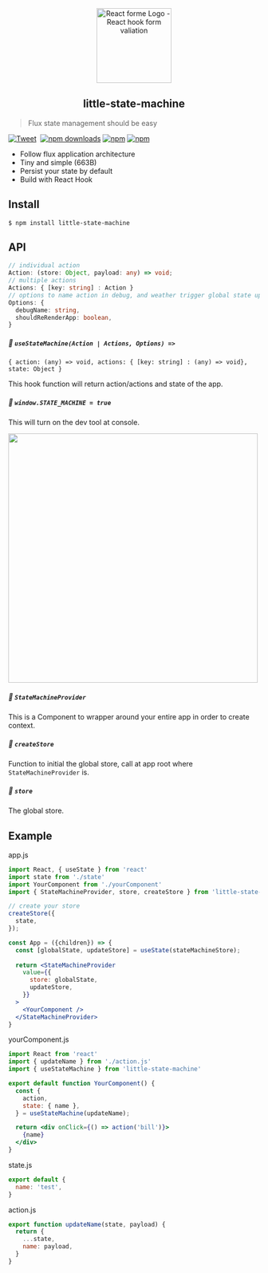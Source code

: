 <div align="center"><img src="https://github.com/bluebill1049/little-state-machine/blob/master/docs/logo.png" alt="React forme Logo - React hook form valiation" width="150px" />
    <h2>little-state-machine</h2>
</div>

> Flux state management should be easy

[![Tweet](https://img.shields.io/twitter/url/http/shields.io.svg?style=social)](https://twitter.com/intent/tweet?text=Little-State-Machine&url=https://github.com/bluebill1049/little-state-machine)&nbsp; [![npm downloads](https://img.shields.io/npm/dm/little-state-machine.svg?style=flat-square)](https://www.npmjs.com/package/little-state-machine)
[![npm](https://img.shields.io/npm/dt/little-state-machine.svg?style=flat-square)](https://www.npmjs.com/package/little-state-machine)
[![npm](https://img.shields.io/npm/l/little-state-machine.svg?style=flat-square)](https://www.npmjs.com/package/react-lazyload-image)

- Follow flux application architecture
- Tiny and simple (663B)
- Persist your state by default
- Build with React Hook

## Install

    $ npm install little-state-machine
    
## API
```typescript
// individual action
Action: (store: Object, payload: any) => void;
// multiple actions
Actions: { [key: string] : Action }
// options to name action in debug, and weather trigger global state update to re-render entire app 
Options: {
  debugName: string, 
  shouldReRenderApp: boolean, 
}

```
##### 🔗 `useStateMachine(Action | Actions, Options) =>` 
`{ action: (any) => void, actions: { [key: string] : (any) => void}, state: Object }`

This hook function will return action/actions and state of the app. 

##### 🔗 `window.STATE_MACHINE = true`
This will turn on the dev tool at console.

<img width="500" src="https://github.com/bluebill1049/little-state-machine/blob/master/docs/devtool.png" />

##### 🔗 `StateMachineProvider`
This is a Component to wrapper around your entire app in order to create context.

##### 🔗 `createStore`
Function to initial the global store, call at app root where `StateMachineProvider` is.

##### 🔗 `store`
The global store. 
 
## Example

app.js
```jsx
import React, { useState } from 'react'
import state from './state'
import YourComponent from './yourComponent'
import { StateMachineProvider, store, createStore } from 'little-state-machine'

// create your store
createStore({
  state,
});

const App = ({children}) => {
  const [globalState, updateStore] = useState(stateMachineStore);
  
  return <StateMachineProvider
    value={{
      store: globalState,
      updateStore,
    }}
  >
    <YourComponent />
  </StateMachineProvider>
}
```

yourComponent.js
```jsx
import React from 'react'
import { updateName } from './action.js'
import { useStateMachine } from 'little-state-machine'

export default function YourComponent() {
  const {
    action,
    state: { name },
  } = useStateMachine(updateName);

  return <div onClick={() => action('bill')}>
    {name}
  </div>
}
```

state.js
```js
export default {
  name: 'test',
}
```

action.js
```js
export function updateName(state, payload) {
  return {
    ...state,
    name: payload,
  }
}
```
